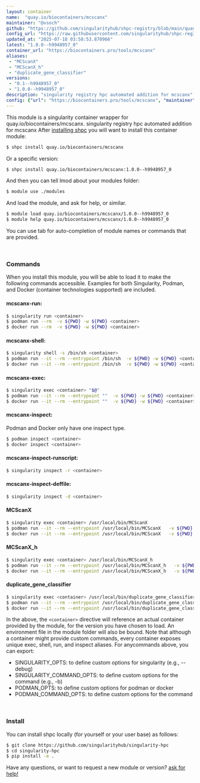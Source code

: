 ```yaml
---
layout: container
name:  "quay.io/biocontainers/mcscanx"
maintainer: "@vsoch"
github: "https://github.com/singularityhub/shpc-registry/blob/main/quay.io/biocontainers/mcscanx/container.yaml"
config_url: "https://raw.githubusercontent.com/singularityhub/shpc-registry/main/quay.io/biocontainers/mcscanx/container.yaml"
updated_at: "2025-07-18 03:58:53.870966"
latest: "1.0.0--h9948957_0"
container_url: "https://biocontainers.pro/tools/mcscanx"
aliases:
 - "MCScanX"
 - "MCScanX_h"
 - "duplicate_gene_classifier"
versions:
 - "0.1--h9948957_0"
 - "1.0.0--h9948957_0"
description: "singularity registry hpc automated addition for mcscanx"
config: {"url": "https://biocontainers.pro/tools/mcscanx", "maintainer": "@vsoch", "description": "singularity registry hpc automated addition for mcscanx", "latest": {"1.0.0--h9948957_0": "sha256:bdf176aedfe9d1d7f11b58aefe12a96f4e9550a62be05d28809ad0c87832767c"}, "tags": {"0.1--h9948957_0": "sha256:e11c3cce3cce5339789302b164747aea4023b70c3da9b6b64161c95f27baf57d", "1.0.0--h9948957_0": "sha256:bdf176aedfe9d1d7f11b58aefe12a96f4e9550a62be05d28809ad0c87832767c"}, "docker": "quay.io/biocontainers/mcscanx", "aliases": {"MCScanX": "/usr/local/bin/MCScanX", "MCScanX_h": "/usr/local/bin/MCScanX_h", "duplicate_gene_classifier": "/usr/local/bin/duplicate_gene_classifier"}}
---
```


This module is a singularity container wrapper for quay.io/biocontainers/mcscanx.
singularity registry hpc automated addition for mcscanx
After [installing shpc](#install) you will want to install this container module:


```bash
$ shpc install quay.io/biocontainers/mcscanx
```

Or a specific version:

```bash
$ shpc install quay.io/biocontainers/mcscanx:1.0.0--h9948957_0
```

And then you can tell lmod about your modules folder:

```bash
$ module use ./modules
```

And load the module, and ask for help, or similar.

```bash
$ module load quay.io/biocontainers/mcscanx/1.0.0--h9948957_0
$ module help quay.io/biocontainers/mcscanx/1.0.0--h9948957_0
```

You can use tab for auto-completion of module names or commands that are provided.

<br>

### Commands

When you install this module, you will be able to load it to make the following commands accessible.
Examples for both Singularity, Podman, and Docker (container technologies supported) are included.

#### mcscanx-run:

```bash
$ singularity run <container>
$ podman run --rm  -v ${PWD} -w ${PWD} <container>
$ docker run --rm  -v ${PWD} -w ${PWD} <container>
```

#### mcscanx-shell:

```bash
$ singularity shell -s /bin/sh <container>
$ podman run --it --rm --entrypoint /bin/sh  -v ${PWD} -w ${PWD} <container>
$ docker run --it --rm --entrypoint /bin/sh  -v ${PWD} -w ${PWD} <container>
```

#### mcscanx-exec:

```bash
$ singularity exec <container> "$@"
$ podman run --it --rm --entrypoint ""  -v ${PWD} -w ${PWD} <container> "$@"
$ docker run --it --rm --entrypoint ""  -v ${PWD} -w ${PWD} <container> "$@"
```

#### mcscanx-inspect:

Podman and Docker only have one inspect type.

```bash
$ podman inspect <container>
$ docker inspect <container>
```

#### mcscanx-inspect-runscript:

```bash
$ singularity inspect -r <container>
```

#### mcscanx-inspect-deffile:

```bash
$ singularity inspect -d <container>
```


#### MCScanX

```bash
$ singularity exec <container> /usr/local/bin/MCScanX
$ podman run --it --rm --entrypoint /usr/local/bin/MCScanX   -v ${PWD} -w ${PWD} <container> -c " $@"
$ docker run --it --rm --entrypoint /usr/local/bin/MCScanX   -v ${PWD} -w ${PWD} <container> -c " $@"
```


#### MCScanX_h

```bash
$ singularity exec <container> /usr/local/bin/MCScanX_h
$ podman run --it --rm --entrypoint /usr/local/bin/MCScanX_h   -v ${PWD} -w ${PWD} <container> -c " $@"
$ docker run --it --rm --entrypoint /usr/local/bin/MCScanX_h   -v ${PWD} -w ${PWD} <container> -c " $@"
```


#### duplicate_gene_classifier

```bash
$ singularity exec <container> /usr/local/bin/duplicate_gene_classifier
$ podman run --it --rm --entrypoint /usr/local/bin/duplicate_gene_classifier   -v ${PWD} -w ${PWD} <container> -c " $@"
$ docker run --it --rm --entrypoint /usr/local/bin/duplicate_gene_classifier   -v ${PWD} -w ${PWD} <container> -c " $@"
```



In the above, the `<container>` directive will reference an actual container provided
by the module, for the version you have chosen to load. An environment file in the
module folder will also be bound. Note that although a container
might provide custom commands, every container exposes unique exec, shell, run, and
inspect aliases. For anycommands above, you can export:

 - SINGULARITY_OPTS: to define custom options for singularity (e.g., --debug)
 - SINGULARITY_COMMAND_OPTS: to define custom options for the command (e.g., -b)
 - PODMAN_OPTS: to define custom options for podman or docker
 - PODMAN_COMMAND_OPTS: to define custom options for the command

<br>

### Install

You can install shpc locally (for yourself or your user base) as follows:

```bash
$ git clone https://github.com/singularityhub/singularity-hpc
$ cd singularity-hpc
$ pip install -e .
```

Have any questions, or want to request a new module or version? [ask for help!](https://github.com/singularityhub/singularity-hpc/issues)
